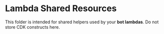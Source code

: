 # Lambda Shared Resources

This folder is intended for shared helpers used by your **bot lambdas**. Do not store CDK constructs here.
